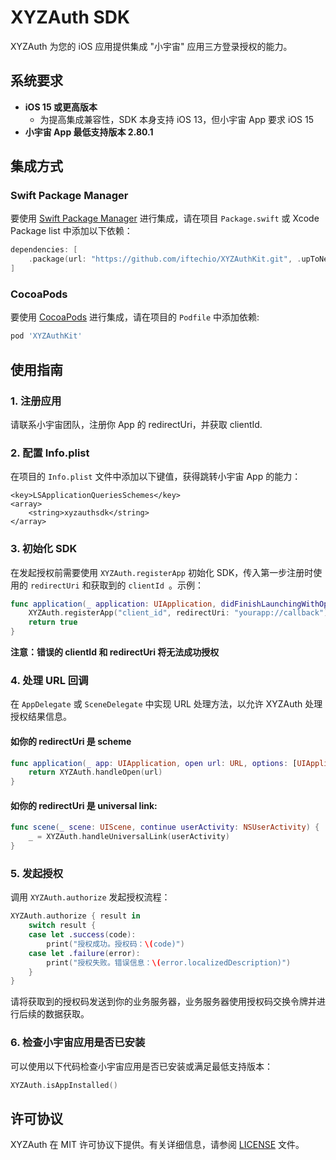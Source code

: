 # XYZAuth SDK

XYZAuth 为您的 iOS 应用提供集成 "小宇宙" 应用三方登录授权的能力。

## 系统要求

- **iOS 15 或更高版本**
	* 为提高集成兼容性，SDK 本身支持 iOS 13，但小宇宙 App 要求 iOS 15
- **小宇宙 App 最低支持版本 2.80.1**

## 集成方式

### Swift Package Manager

要使用 [Swift Package Manager](https://swift.org/package-manager/) 进行集成，请在项目 `Package.swift` 或 Xcode Package list 中添加以下依赖：

```swift
dependencies: [
    .package(url: "https://github.com/iftechio/XYZAuthKit.git", .upToNextMajor(from: "1.0.0"))
]
```

### CocoaPods

要使用 [CocoaPods](http://cocoapods.org) 进行集成，请在项目的 `Podfile` 中添加依赖:

```ruby
pod 'XYZAuthKit'
```

## 使用指南

### 1. 注册应用

请联系小宇宙团队，注册你 App 的 redirectUri，并获取 clientId.

### 2. 配置 Info.plist

在项目的 `Info.plist` 文件中添加以下键值，获得跳转小宇宙 App 的能力：

```
<key>LSApplicationQueriesSchemes</key>
<array>
    <string>xyzauthsdk</string>
</array>
```

### 3. 初始化 SDK

在发起授权前需要使用 `XYZAuth.registerApp` 初始化 SDK，传入第一步注册时使用的 `redirectUri` 和获取到的 `clientId `。示例：

```swift
func application(_ application: UIApplication, didFinishLaunchingWithOptions launchOptions: [UIApplication.LaunchOptionsKey: Any]?) -> Bool {
    XYZAuth.registerApp("client_id", redirectUri: "yourapp://callback")
    return true
}
```

**注意：错误的 clientId 和 redirectUri 将无法成功授权**

### 4. 处理 URL 回调

在 `AppDelegate` 或 `SceneDelegate` 中实现 URL 处理方法，以允许 XYZAuth 处理授权结果信息。

#### 如你的 redirectUri 是 scheme

```swift
func application(_ app: UIApplication, open url: URL, options: [UIApplication.OpenURLOptionsKey: Any] = [:]) -> Bool {
    return XYZAuth.handleOpen(url)
}
```

#### 如你的 redirectUri 是 universal link:

```swift
func scene(_ scene: UIScene, continue userActivity: NSUserActivity) {
    _ = XYZAuth.handleUniversalLink(userActivity)
}
```

### 5. 发起授权

调用 `XYZAuth.authorize` 发起授权流程：

```swift
XYZAuth.authorize { result in
    switch result {
    case let .success(code):
        print("授权成功。授权码：\(code)")
    case let .failure(error):
        print("授权失败。错误信息：\(error.localizedDescription)")
    }
}
```

请将获取到的授权码发送到你的业务服务器，业务服务器使用授权码交换令牌并进行后续的数据获取。

### 6. 检查小宇宙应用是否已安装

可以使用以下代码检查小宇宙应用是否已安装或满足最低支持版本：

```swift
XYZAuth.isAppInstalled()
```

## 许可协议

XYZAuth 在 MIT 许可协议下提供。有关详细信息，请参阅 [LICENSE](LICENSE) 文件。
